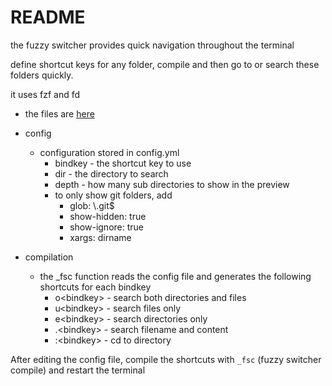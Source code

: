 # README

the fuzzy switcher provides quick navigation throughout the terminal

define shortcut keys for any folder, compile and then go to or search these folders quickly.

it uses fzf and fd

- the files are [here](/lib/zsh/utilities/dir-switcher)

- config

  - configuration stored in config.yml
    - bindkey - the shortcut key to use
    - dir - the directory to search
    - depth - how many sub directories to show in the preview
    - to only show git folders, add
      - glob: \\.git$
      - show-hidden: true
      - show-ignore: true
      - xargs: dirname

- compilation
  - the \_fsc function reads the config file and generates the following shortcuts for each bindkey
    - o\<bindkey\> - search both directories and files
    - u\<bindkey\> - search files only
    - e\<bindkey\> - search directories only
    - .\<bindkey\> - search filename and content
    - :\<bindkey\> - cd to directory

After editing the config file, compile the shortcuts with `_fsc` (fuzzy switcher compile) and restart the terminal
